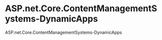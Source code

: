 # ASP.net.Core.ContentManagementSystems-DynamicApps
ASP.net.Core.ContentManagementSystems-DynamicApps
